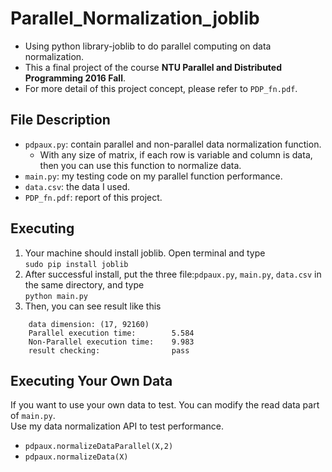 # Parallel_Normalization_joblib
* Using python library-joblib to do parallel computing on data normalization.  
* This a final project of the course **NTU Parallel and Distributed Programming 2016 Fall**.
* For more detail of this project concept, please refer to `PDP_fn.pdf`.

## File Description
* `pdpaux.py`: contain parallel and non-parallel data normalization function.
  - With any size of matrix, if each row is variable and column is data, then you can use this function to normalize data.
* `main.py`: my testing code on my parallel function performance.
* `data.csv`: the data I used.
* `PDP_fn.pdf`: report of this project.

## Executing 
1. Your machine should install joblib. Open terminal and type  
`sudo pip install joblib`
1. After successful install, put the three file:`pdpaux.py`, `main.py`, `data.csv` in the same directory, and type  
`python main.py`
1. Then, you can see result like this  
```
    data dimension: (17, 92160)
    Parallel execution time:        5.584
    Non-Parallel execution time:    9.983
    result checking:                pass
```

## Executing Your Own Data
If you want to use your own data to test. You can modify the read data part of `main.py`.  
Use my data normalization API to test performance.  
* `pdpaux.normalizeDataParallel(X,2)`  
* `pdpaux.normalizeData(X)`  
